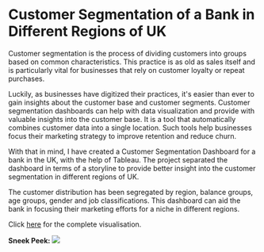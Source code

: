 # Customer Segmentation of a Bank in Different Regions of UK

Customer segmentation is the process of dividing customers into groups based on common characteristics. This practice is as old as sales itself and is particularly vital for businesses that rely on customer loyalty or repeat purchases.

Luckily, as businesses have digitized their practices, it's easier than ever to gain insights about the customer base and customer segments. Customer segmentation dashboards can help with data visualization and provide with valuable insights into the customer base. It is a tool that automatically combines customer data into a single location. Such tools help businesses focus their marketing strategy to improve retention and reduce churn. 

With that in mind, I have created a Customer Segmentation Dashboard for a bank in the UK, with the help of Tableau. The project separated the dashboard in terms of a storyline to provide better insight into the customer segmentation in different regions of UK. 

The customer distribution has been segregated by region, balance groups, age groups, gender and job classifications. This dashboard can aid the bank in focusing their marketing efforts for a niche in different regions.

Click <a href="https://public.tableau.com/app/profile/rafsan.al.mamun/viz/CustomerSegmentationofaBankinDifferentRegionsofUK/CustomerSegmentationinDifferentRegionsofUK">here</a> for the complete visualisation.

**Sneek Peek:**
<img src="Stoyboard.png">
